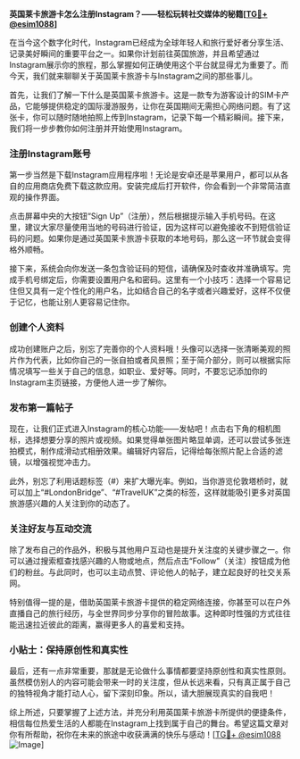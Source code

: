 **英国莱卡旅游卡怎么注册Instagram？——轻松玩转社交媒体的秘籍[[TG💪+ @esim1088](https://t.me/s/esim1088)]**

在当今这个数字化时代，Instagram已经成为全球年轻人和旅行爱好者分享生活、记录美好瞬间的重要平台之一。如果你计划前往英国旅游，并且希望通过Instagram展示你的旅程，那么掌握如何正确使用这个平台就显得尤为重要了。而今天，我们就来聊聊关于英国莱卡旅游卡与Instagram之间的那些事儿。

首先，让我们了解一下什么是英国莱卡旅游卡。这是一款专为游客设计的SIM卡产品，它能够提供稳定的国际漫游服务，让你在英国期间无需担心网络问题。有了这张卡，你可以随时随地拍照上传到Instagram，记录下每一个精彩瞬间。接下来，我们将一步步教你如何注册并开始使用Instagram。

### 注册Instagram账号

第一步当然是下载Instagram应用程序啦！无论是安卓还是苹果用户，都可以从各自的应用商店免费下载这款应用。安装完成后打开软件，你会看到一个非常简洁直观的操作界面。

点击屏幕中央的大按钮“Sign Up”（注册），然后根据提示输入手机号码。在这里，建议大家尽量使用当地的号码进行验证，因为这样可以避免接收不到短信验证码的问题。如果你是通过英国莱卡旅游卡获取的本地号码，那么这一环节就会变得格外顺畅。

接下来，系统会向你发送一条包含验证码的短信，请确保及时查收并准确填写。完成手机号绑定后，你需要设置用户名和密码。这里有一个小技巧：选择一个容易记住但又具有一定个性化的用户名，比如结合自己的名字或者兴趣爱好，这样不仅便于记忆，也能让别人更容易记住你。

### 创建个人资料

成功创建账户之后，别忘了完善你的个人资料哦！头像可以选择一张清晰美观的照片作为代表，比如你自己的一张自拍或者风景照；至于简介部分，则可以根据实际情况填写一些关于自己的信息，如职业、爱好等。同时，不要忘记添加你的Instagram主页链接，方便他人进一步了解你。

### 发布第一篇帖子

现在，让我们正式进入Instagram的核心功能——发帖吧！点击右下角的相机图标，选择想要分享的照片或视频。如果觉得单张图片略显单调，还可以尝试多张连拍模式，制作成滑动式相册效果。编辑好内容后，记得给每张照片配上合适的滤镜，以增强视觉冲击力。

此外，别忘了利用话题标签（#）来扩大曝光率。例如，当你游览伦敦塔桥时，就可以加上“#LondonBridge”、“#TravelUK”之类的标签，这样就能吸引更多对英国旅游感兴趣的人关注到你的动态了。

### 关注好友与互动交流

除了发布自己的作品外，积极与其他用户互动也是提升关注度的关键步骤之一。你可以通过搜索框查找感兴趣的人物或地点，然后点击“Follow”（关注）按钮成为他们的粉丝。与此同时，也可以主动点赞、评论他人的帖子，建立起良好的社交关系网。

特别值得一提的是，借助英国莱卡旅游卡提供的稳定网络连接，你甚至可以在户外直播自己的旅行经历，与全世界同步分享你的冒险故事。这种即时性强的方式往往能迅速拉近彼此的距离，赢得更多人的喜爱和支持。

### 小贴士：保持原创性和真实性

最后，还有一点非常重要，那就是无论做什么事情都要坚持原创性和真实性原则。虽然模仿别人的内容可能会带来一时的关注度，但从长远来看，只有真正属于自己的独特视角才能打动人心，留下深刻印象。所以，请大胆展现真实的自我吧！

综上所述，只要掌握了上述方法，并充分利用英国莱卡旅游卡所提供的便捷条件，相信每位热爱生活的人都能在Instagram上找到属于自己的舞台。希望这篇文章对你有所帮助，祝你在未来的旅途中收获满满的快乐与感动！[[TG💪+ @esim1088](https://t.me/s/esim1088) ![Image](https://i.postimg.cc/4NQfJmqS/Snipaste-2025-05-13-00-14-12.png)]